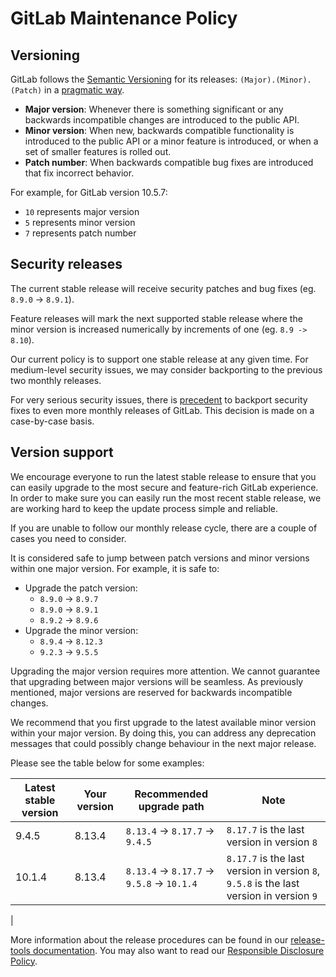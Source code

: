 # GitLab Maintenance Policy

## Versioning

GitLab follows the [Semantic Versioning](http://semver.org/) for its releases:
`(Major).(Minor).(Patch)` in a [pragmatic way].

- **Major version**: Whenever there is something significant or any backwards
  incompatible changes are introduced to the public API.
- **Minor version**: When new, backwards compatible functionality is introduced
  to the public API or a minor feature is introduced, or when a set of smaller
  features is rolled out.
- **Patch number**: When backwards compatible bug fixes are introduced that fix
  incorrect behavior.

For example, for GitLab version 10.5.7:

* `10` represents major version
* `5` represents minor version
* `7` represents patch number

## Security releases

The current stable release will receive security patches and bug fixes
(eg. `8.9.0` -> `8.9.1`).

Feature releases will mark the next supported stable
release where the minor version is increased numerically by increments of one
(eg. `8.9 -> 8.10`).

Our current policy is to support one stable release at any given time.
For medium-level security issues, we may consider backporting to the previous two
monthly releases.

For very serious security issues, there is [precedent](https://about.gitlab.com/2016/05/02/cve-2016-4340-patches/)
to backport security fixes to even more monthly releases of GitLab. This decision
is made on a case-by-case basis.

## Version support

We encourage everyone to run the latest stable release to ensure that you can
easily upgrade to the most secure and feature-rich GitLab experience. In order
to make sure you can easily run the most recent stable release, we are working
hard to keep the update process simple and reliable.

If you are unable to follow our monthly release cycle, there are a couple of
cases you need to consider.

It is considered safe to jump between patch versions and minor versions within
one major version. For example, it is safe to:

* Upgrade the patch version:
  * `8.9.0` -> `8.9.7`
  * `8.9.0` -> `8.9.1`
  * `8.9.2` -> `8.9.6`
* Upgrade the minor version:
  * `8.9.4` -> `8.12.3`
  * `9.2.3` -> `9.5.5`

Upgrading the major version requires more attention.
We cannot guarantee that upgrading between major versions will be seamless. As previously mentioned, major versions are reserved for backwards incompatible changes.

We recommend that you first upgrade to the latest available minor version within
your major version. By doing this, you can address any deprecation messages
that could possibly change behaviour in the next major release.

Please see the table below for some examples:

| Latest stable version | Your version | Recommended upgrade path | Note |
| -------------- | ------------ | ------------------------ | ---------------- |
| 9.4.5   | 8.13.4   | `8.13.4` -> `8.17.7` -> `9.4.5`     | `8.17.7` is the last version in version `8` |
| 10.1.4   | 8.13.4   | `8.13.4` -> `8.17.7` -> `9.5.8` -> `10.1.4` | `8.17.7` is the last version in version `8`, `9.5.8` is the last version in version `9` |
|


More information about the release procedures can be found in our
[release-tools documentation][rel]. You may also want to read our
[Responsible Disclosure Policy][disclosure].


[rel]: https://gitlab.com/gitlab-org/release-tools/blob/master/doc/
[disclosure]: https://about.gitlab.com/disclosure/
[pragmatic way]: https://gist.github.com/jashkenas/cbd2b088e20279ae2c8e
